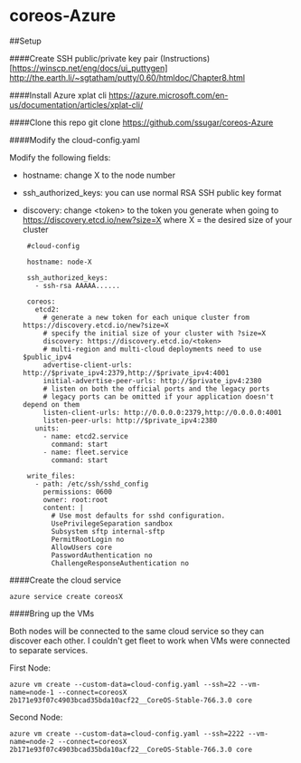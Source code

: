 # coreos-Azure

##Setup

####Create SSH public/private key pair
(Instructions)[https://winscp.net/eng/docs/ui_puttygen]
http://the.earth.li/~sgtatham/putty/0.60/htmldoc/Chapter8.html

####Install Azure xplat cli
https://azure.microsoft.com/en-us/documentation/articles/xplat-cli/

####Clone this repo
	git clone https://github.com/ssugar/coreos-Azure

####Modify the cloud-config.yaml

Modify the following fields:
 - hostname: change X to the node number
 - ssh_authorized_keys: you can use normal RSA SSH public key format
 - discovery: change \<token\> to the token you generate when going to https://discovery.etcd.io/new?size=X where X = the desired size of your cluster

		#cloud-config

		hostname: node-X

		ssh_authorized_keys:
		  - ssh-rsa AAAAA......

		coreos:
		  etcd2:
			# generate a new token for each unique cluster from https://discovery.etcd.io/new?size=X
			# specify the initial size of your cluster with ?size=X
			discovery: https://discovery.etcd.io/<token>
			# multi-region and multi-cloud deployments need to use $public_ipv4
			advertise-client-urls: http://$private_ipv4:2379,http://$private_ipv4:4001
			initial-advertise-peer-urls: http://$private_ipv4:2380
			# listen on both the official ports and the legacy ports
			# legacy ports can be omitted if your application doesn't depend on them
			listen-client-urls: http://0.0.0.0:2379,http://0.0.0.0:4001
			listen-peer-urls: http://$private_ipv4:2380
		  units:
			- name: etcd2.service
			  command: start
			- name: fleet.service
			  command: start
		  
		write_files:
		  - path: /etc/ssh/sshd_config
			permissions: 0600
			owner: root:root
			content: |
			  # Use most defaults for sshd configuration.
			  UsePrivilegeSeparation sandbox
			  Subsystem sftp internal-sftp
			  PermitRootLogin no
			  AllowUsers core
			  PasswordAuthentication no
			  ChallengeResponseAuthentication no

####Create the cloud service

    azure service create coreosX

####Bring up the VMs

Both nodes will be connected to the same cloud service so they can discover each other.  I couldn't get fleet to work when VMs were connected to separate services.

First Node:

    azure vm create --custom-data=cloud-config.yaml --ssh=22 --vm-name=node-1 --connect=coreosX 2b171e93f07c4903bcad35bda10acf22__CoreOS-Stable-766.3.0 core

Second Node:

    azure vm create --custom-data=cloud-config.yaml --ssh=2222 --vm-name=node-2 --connect=coreosX 2b171e93f07c4903bcad35bda10acf22__CoreOS-Stable-766.3.0 core

